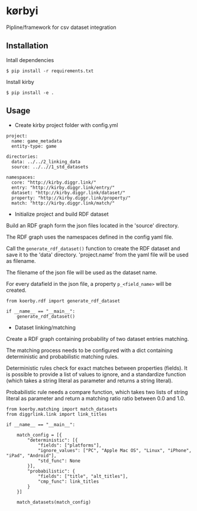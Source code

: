 # kørbyi

Pipline/framework for csv dataset integration

## Installation

Intall dependencies
```
$ pip install -r requirements.txt
```

Install kirby 
```
$ pip install -e .
```

## Usage

* Create kirby project folder with config.yml

```
project:
  name: game_metadata
  entity-type: game

directories:
  data: ../../2_linking_data
  source: ../..//1_std_datasets

namespaces:
  core: "http://kirby.diggr.link/"
  entry: "http://kirby.diggr.link/entry/"
  dataset: "http://kirby.diggr.link/dataset/"
  property: "http://kirby.diggr.link/property/"
  match: "http://kirby.diggr.link/match/"

```

* Initialize project and build RDF dataset

Build an RDF graph form the json files located in the 'source' directory.

The RDF graph uses the namespaces defined in the config yaml file.

Call the `generate_rdf_dataset()` function to create the RDF dataset and save it 
to the 'data' directory. 'project.name' from the yaml file will be used as filename.

The filename of the json file will be used as the dataset name.

For every datafield in the json file, a property `p_<field_name>` will be created.


```
from koerby.rdf import generate_rdf_dataset

if __name__ == "__main__":
    generate_rdf_dataset()
```

* Dataset linking/matching

Create a RDF graph containing probability of two dataset entries matching.

The matching process needs to be configured with a dict containing deterministic and
probabilistic matching rules. 

Deterministic rules check for exact matches between properties (fields). It is possible
to provide a list of values to ignore, and a standardize function (which takes a string 
literal as parameter and returns a string literal).

Probabilistic rule needs a compare function, which takes two lists of string literal as 
parameter and return a matching ratio ratio between 0.0 and 1.0.

```
from koerby.matching import match_datasets
from diggrlink.link import link_titles

if __name__ == "__main__":

    match_config = [{
        "deterministic": [{
            "fields": ["platforms"],
            "ignore_values": ["PC", "Apple Mac OS", "Linux", "iPhone", "iPad", "Android"],
            "std_func": None
        }],
        "probabilistic": {
            "fields": ["title", "alt_titles"],
            "cmp_func": link_titles
        }
    }]

    match_datasets(match_config)

```